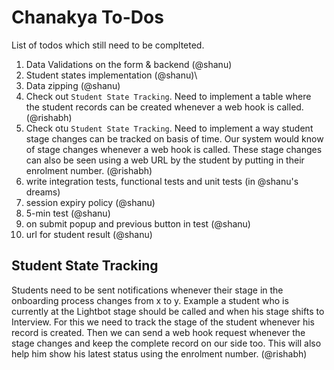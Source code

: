 # Chanakya To-Dos

List of todos which still need to be complteted.

1. Data Validations on the form & backend (@shanu)
2. Student states implementation (@shanu)\
3. Data zipping (@shanu)
4. Check out `Student State Tracking`. Need to implement a table where the student records can be created whenever a web hook is called. (@rishabh)
5. Check otu `Student State Tracking`. Need to implement a way student stage changes can be tracked on basis of time. Our system would know of stage changes whenever a web hook is called. These stage changes can also be seen using a web URL by the student by putting in their enrolment number. (@rishabh)
6. write integration tests, functional tests and unit tests (in @shanu's dreams)
7. session expiry policy (@shanu)
8. 5-min test (@shanu)
9. on submit popup and previous button in test (@shanu)
10. url for student result (@shanu)




## Student State Tracking
Students need to be sent notifications whenever their stage in the onboarding process changes from x to y. Example a student who is currently at the Lightbot stage should be called and when his stage shifts to Interview. For this we need to track the stage of the student whenever his record is created. Then we can send a web hook request whenever the stage changes and keep the complete record on our side too. This will also help him show his latest status using the enrolment number. (@rishabh)